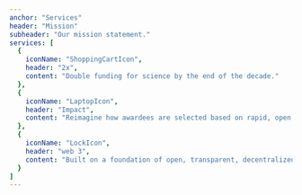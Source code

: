 ```yaml
---
anchor: "Services"
header: "Mission"
subheader: "Our mission statement."
services: [
  {
    iconName: "ShoppingCartIcon",
    header: "2x",
    content: "Double funding for science by the end of the decade."
  },
  {
    iconName: "LaptopIcon",
    header: "Impact",
    content: "Reimagine how awardees are selected based on rapid, open publications that immediately impact the most urgent scientific questions."
  },
  {
    iconName: "LockIcon",
    header: "web 3",
    content: "Built on a foundation of open, transparent, decentralized technology that will power the next century of scientific breakthroughs."
  }
]
---
```

